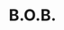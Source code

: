 ---
title: B.O.B.
short-description: An open-source, 3D-printable incubator
layout: default
preview: assets/img/TOMMI/CoverSquare.png
---